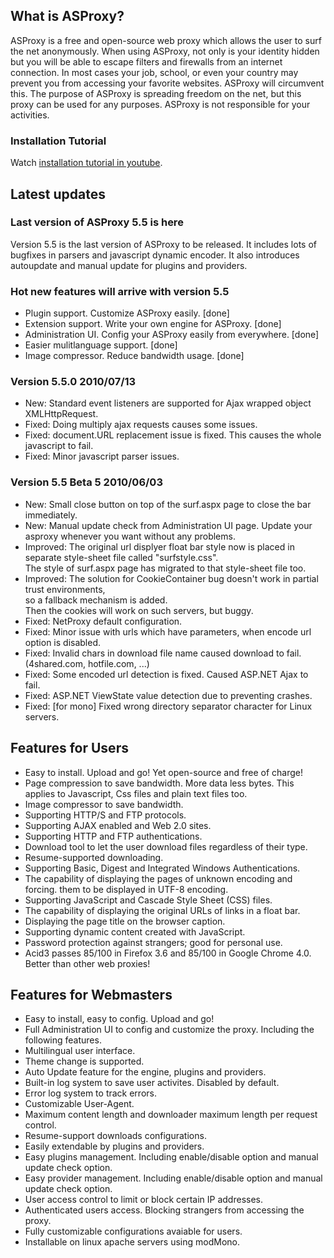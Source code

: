 What is ASProxy?
----------------

ASProxy is a free and open-source web proxy which allows the user to surf the net anonymously. When using ASProxy, not only is your identity hidden but you will be able to escape filters and firewalls from an internet connection. In most cases your job, school, or even your country may prevent you from accessing your favorite websites. ASProxy will circumvent this. The purpose of ASProxy is spreading freedom on the net, but this proxy can be used for any purposes. ASProxy is not responsible for your activities.

### Installation Tutorial

Watch [installation tutorial in youtube](http://www.youtube.com/watch?v=21GP1iS3G2o).

Latest updates
-----------

### Last version of ASProxy 5.5 is here

Version 5.5 is the last version of ASProxy to be released. It includes lots of bugfixes in parsers and javascript dynamic encoder. It also introduces autoupdate and manual update for plugins and providers.

### Hot new features will arrive with version 5.5

*   Plugin support. Customize ASProxy easily. \[done\]
*   Extension support. Write your own engine for ASProxy. \[done\]
*   Administration UI. Config your ASProxy easily from everywhere. \[done\]
*   Easier mulitlanguage support. \[done\]
*   Image compressor. Reduce bandwidth usage. \[done\]

### Version 5.5.0 2010/07/13

*   New: Standard event listeners are supported for Ajax wrapped object XMLHttpRequest.
*   Fixed: Doing multiply ajax requests causes some issues.
*   Fixed: document.URL replacement issue is fixed. This causes the whole javascript to fail.
*   Fixed: Minor javascript parser issues.

### Version 5.5 Beta 5 2010/06/03

*   New: Small close button on top of the surf.aspx page to close the bar immediately.
*   New: Manual update check from Administration UI page. Update your asproxy whenever you want without any problems.
*   Improved: The original url displyer float bar style now is placed in separate style-sheet file called "surfstyle.css".  
    The style of surf.aspx page has migrated to that style-sheet file too.
*   Improved: The solution for CookieContainer bug doesn't work in partial trust environments,  
    so a fallback mechanism is added.  
    Then the cookies will work on such servers, but buggy.
*   Fixed: NetProxy default configuration.
*   Fixed: Minor issue with urls which have parameters, when encode url option is disabled.
*   Fixed: Invalid chars in download file name caused download to fail.(4shared.com, hotfile.com, ...)
*   Fixed: Some encoded url detection is fixed. Caused ASP.NET Ajax to fail.
*   Fixed: ASP.NET ViewState value detection due to preventing crashes.
*   Fixed: \[for mono\] Fixed wrong directory separator character for Linux servers.

Features for Users
------------------

*   Easy to install. Upload and go! Yet open-source and free of charge!
*   Page compression to save bandwidth. More data less bytes. This applies to Javascript, Css files and plain text files too.
*   Image compressor to save bandwidth.
*   Supporting HTTP/S and FTP protocols.
*   Supporting AJAX enabled and Web 2.0 sites.
*   Supporting HTTP and FTP authentications.
*   Download tool to let the user download files regardless of their type.
*   Resume-supported downloading.
*   Supporting Basic, Digest and Integrated Windows Authentications.
*   The capability of displaying the pages of unknown encoding and forcing. them to be displayed in UTF-8 encoding.
*   Supporting JavaScript and Cascade Style Sheet (CSS) files.
*   The capability of displaying the original URLs of links in a float bar.
*   Displaying the page title on the browser caption.
*   Supporting dynamic content created with JavaScript.
*   Password protection against strangers; good for personal use.
*   Acid3 passes 85/100 in Firefox 3.6 and 85/100 in Google Chrome 4.0. Better than other web proxies!

Features for Webmasters
-----------------------

*   Easy to install, easy to config. Upload and go!
*   Full Administration UI to config and customize the proxy. Including the following features.
*   Multilingual user interface.
*   Theme change is supported.
*   Auto Update feature for the engine, plugins and providers.
*   Built-in log system to save user activites. Disabled by default.
*   Error log system to track errors.
*   Customizable User-Agent.
*   Maximum content length and downloader maximum length per request control.
*   Resume-support downloads configurations.
*   Easily extendable by plugins and providers.
*   Easy plugins management. Including enable/disable option and manual update check option.
*   Easy provider management. Including enable/disable option and manual update check option.
*   User access control to limit or block certain IP addresses.
*   Authenticated users access. Blocking strangers from accessing the proxy.
*   Fully customizable configurations avaiable for users.
*   Installable on linux apache servers using modMono.
